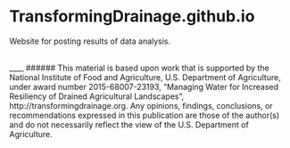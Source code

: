 # TransformingDrainage.github.io

Website for posting results of data analysis.

<br>
____
###### This material is based upon work that is supported by the National Institute of Food and Agriculture, U.S. Department of Agriculture, under award number 2015-68007-23193, “Managing Water for Increased Resiliency of Drained Agricultural Landscapes”, http://transformingdrainage.org.  Any opinions, findings, conclusions, or recommendations expressed in this publication are those of the author(s) and do not necessarily reflect the view of the U.S. Department of Agriculture.
